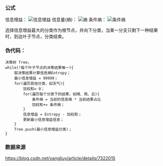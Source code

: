 ### 公式

信息增益：
![信息增益](https://www.zhihu.com/equation?tex=+infoGain%28D%7CA%29%3DEntropy%28D%29-Entropy%28D%7CA%29+%5C%5C)
信息量(熵)：
![熵](https://www.zhihu.com/equation?tex=Entropy+%3D+-%5Csum_%7Bi%3D1%7D%5E%7Bn%7D%7Bp%28x_i%29%2Alog_2p%28x_i%29%7D%5C%5C)
条件熵：
![条件熵](https://www.zhihu.com/equation?tex=Entropy%28Y%7CX%29%3D%5Csum_%7Bi%3D1%7D%5E%7Bn%7D%7Bp%28x_i%29Entropy%28Y%7Cx_i%29%7D+%5C%5C)

选择信息增益最大的分类作为根节点，并向下分类，当某一分支只剩下一种结果时，到达叶子节点，分类结束。

### 伪代码：

    决策树 Tree;
    while(!每个叶子节点的决策结果唯一){
        取决策结果计算信息熵Entropy；
        最小信息增益 = 99999；
        for(遍历其他分类，如天气){
            加权和= 0；
            for(遍历每个分类下的结果，如晴、雨、云){
                条件熵 = 当前的信息熵 * 当前结果占比
                加权和+= 条件熵；
            }
            信息增益 = Entropy - 加权和；
            更新最小信息增益信息；
        }
        Tree.push(最小信息增益分类)；
    }

### 数据来源
https://blog.csdn.net/yangliuy/article/details/7322015

